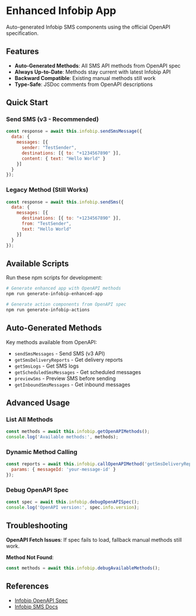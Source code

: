 # Enhanced Infobip App

Auto-generated Infobip SMS components using the official OpenAPI specification.

## Features

- **Auto-Generated Methods**: All SMS API methods from OpenAPI spec
- **Always Up-to-Date**: Methods stay current with latest Infobip API
- **Backward Compatible**: Existing manual methods still work
- **Type-Safe**: JSDoc comments from OpenAPI descriptions

## Quick Start

### Send SMS (v3 - Recommended)
```javascript
const response = await this.infobip.sendSmsMessage({
  data: {
    messages: [{
      sender: "TestSender",
      destinations: [{ to: "+1234567890" }],
      content: { text: "Hello World" }
    }]
  }
});
```

### Legacy Method (Still Works)
```javascript
const response = await this.infobip.sendSms({
  data: {
    messages: [{
      destinations: [{ to: "+1234567890" }],
      from: "TestSender", 
      text: "Hello World"
    }]
  }
});
```

## Available Scripts

Run these npm scripts for development:

```bash
# Generate enhanced app with OpenAPI methods
npm run generate-infobip-enhanced-app

# Generate action components from OpenAPI spec  
npm run generate-infobip-actions
```

## Auto-Generated Methods

Key methods available from OpenAPI:

- `sendSmsMessages` - Send SMS (v3 API)
- `getSmsDeliveryReports` - Get delivery reports  
- `getSmsLogs` - Get SMS logs
- `getScheduledSmsMessages` - Get scheduled messages
- `previewSms` - Preview SMS before sending
- `getInboundSmsMessages` - Get inbound messages

## Advanced Usage

### List All Methods
```javascript
const methods = await this.infobip.getOpenAPIMethods();
console.log('Available methods:', methods);
```

### Dynamic Method Calling
```javascript
const reports = await this.infobip.callOpenAPIMethod('getSmsDeliveryReports', {
  params: { messageId: 'your-message-id' }
});
```

### Debug OpenAPI Spec
```javascript
const spec = await this.infobip.debugOpenAPISpec();
console.log('OpenAPI version:', spec.info.version);
```

## Troubleshooting

**OpenAPI Fetch Issues**: If spec fails to load, fallback manual methods still work.

**Method Not Found**: 
```javascript
const methods = await this.infobip.debugAvailableMethods();
```

## References

- [Infobip OpenAPI Spec](https://api.infobip.com/platform/1/openapi/sms)
- [Infobip SMS Docs](https://www.infobip.com/docs/sms)